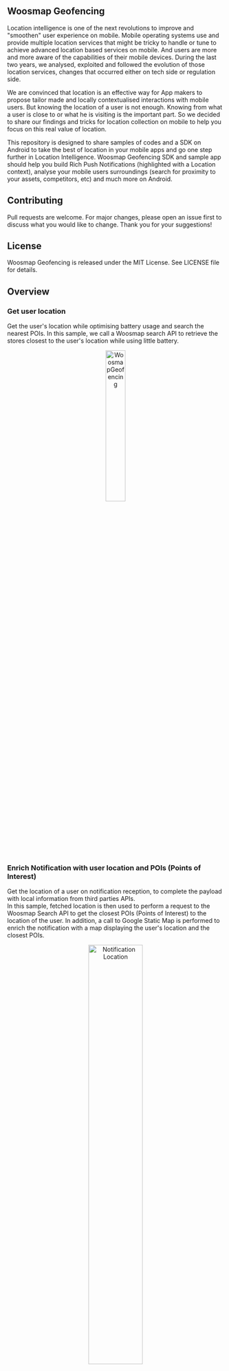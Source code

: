 ﻿
## Woosmap Geofencing

Location intelligence is one of the next revolutions to improve and "smoothen" user experience on mobile. 
Mobile operating systems use and provide multiple location services that might be tricky to handle or tune to achieve advanced location based services on mobile. And users are more and more aware of the capabilities of their mobile devices.
During the last two years, we analysed, exploited and followed the evolution of those location services, changes that occurred either on tech side or regulation side.

We are convinced that location is an effective way for App makers to propose tailor made and locally contextualised interactions with mobile users.
But knowing the location of a user is not enough. Knowing from what a user is close to or what he is visiting is the important part. So we decided to share our findings and tricks for location collection on mobile to help you focus on this real value of location. 

This repository is designed to share samples of codes and a SDK on Android to take the best of location in your mobile apps and go one step further in Location Intelligence.
Woosmap Geofencing SDK and sample app should help you build Rich Push Notifications (highlighted with a Location context), analyse your mobile users surroundings (search for proximity to your assets, competitors, etc) and much more on Android.

## Contributing

Pull requests are welcome. For major changes, please open an issue first to discuss what you would like to change.
Thank you for your suggestions!

## License
Woosmap Geofencing is released under the MIT License. See LICENSE file for details.

##  Overview

### Get user location 

Get the user's location while optimising battery usage and search the nearest POIs. In this sample, we call a Woosmap search API to retrieve the stores closest to the user's location while using little battery.

<p align="center">
  <img alt="WoosmapGeofencing" src="/assets/WoosmapGeofencing1.png" width="30%">
</p>

### Enrich Notification with user location and POIs (Points of Interest)
Get the location of a user on notification reception, to complete the payload with local information from third parties APIs.  
In this sample, fetched location is then used to perform a request to the Woosmap Search API to get the closest POIs (Points of Interest) to the location of the user. In addition, a call to Google Static Map is performed to enrich the notification with a map displaying the user's location and the closest POIs.

<p align="center">
  <img alt="Notification Location" src="/assets/2Markers.png" width="50%">
</p>

### Visit Detection 
Get the location of the user when he stays in a place. You can know how much time he spends in a location.

<p align="center">
  <img alt="Visit" src="/assets/visit.png" width="50%">
</p>

##  Pre-requisites
-   Android SDK 26+ (tested witht he simulator and real devices)
Disclaimer: the code should be comatible with Android 6 but it was not tested.
-   Android Build Tools
-   Android Support Repository
-   Firebase Credentials

### Installation
* This sample uses the Gradle build system. To build this project, use the "gradlew build" command or use "Import Project" in Android Studio.
* Get config file for your Android app
* Compile and install the mobile app onto your mobile device.
* Download Firebase config file:
	1.  Sign in to Firebase, then open your project.
	2.  Click <img src="https://storage.googleapis.com/support-kms-prod/vMSwtm9y2uvHQAg2OfjmWpsBMtG4xwSIPWxh" alt="the Settings icon" width="2%">, then select  **Project settings**.
	3.  In the  **Your apps**  card, select the package name of the app for which you need a config file.
	4.  Click  ![](https://lh3.googleusercontent.com/F_l_k73LFMmhZzlG3uUxR85785RlZFMYIszJFNl6Xq4k_xMLdgotg_O95JGyk8bSlQ=w24) **google-services.json**, then add it to your app.

### Get Keys
* Get the token in the log debug.
* If you want a map in the notification and a map in your app, get Google Maps API Key for requesting a static map (see [Google documentation](https://developers.google.com/maps/documentation/maps-static/get-api-key))
<p align="center">
 	<img src="./assets/GmapStatic.png" alt="Google map Static" width="50%">
</p>

<p align="center">
 	<img src="./assets/appMap.png" alt="Google map in app" width="50%">
</p>


* If you want to retrieve the closest store to the user's location, load your assets in a Woosmap Project and get a Woosmap Key API (see [Woosmap developer documentation](https://developers.woosmap.com/get-started).)
<p align="center">
	<img src="./assets/SearchAPIList.png" alt="Search API" width="50%">
</p>
<p align="center">
	<img src="./assets/SearchAPIonly.png" alt="Search API" width="50%">
</p>

* If you don't use any third party API and don’t define API keys, the notification and the app will only display the location (lat/long) of the user.
<p align="center">
	<img src="./assets/userLocation.png" alt="User Location" width="50%">
</p>

<p align="center">
	<img src="./assets/userLocationApp.png" alt="User Location" width="50%">
</p>

## Usage 
The first step that should always be done each time your app is launched (in Foreground AND Background) is to set your Woosmap Private key Search API. This should be done as early as possible in your `mainActivity` on the method `onCreate`.

### Import and instanciate Woosmap library

Instanciate Woosmap and set keys: 
```java
@Override
protected void onCreate(Bundle savedInstanceState) {
    super.onCreate(savedInstanceState);
    setContentView(R.layout.activity_main);
	
	// Set Keys  
	WoosmapSettings.privateKeySearchAPI = "";  
	WoosmapSettings.privateKeyGMPStatic = "";

    // Instanciate woosmap object
    this.woosmap = Woosmap.getInstance().initializeWoosmap(this);
      
	
    this.woosmap.setLocationReadyListener(new WoosLocationReadyListener());
    this.woosmap.setSearchAPIReadyListener (new WoosSearchAPIReadyListener ());
    this.woosmap.setVisitReadyListener (new WoosVisitReadyListener ());

    // Visit Detection Enable
    this.woosmap.setVisitEnable (true);

    // For android version >= 8 you have to create a channel or use the woosmap's channel
    if (Build.VERSION.SDK_INT >= Build.VERSION_CODES.O) {
        this.woosmap.createWoosmapNotifChannel();
    }
}
@Override
public void onResume() {
    super.onResume();
    if (checkPermissions()) {
        Log.d("WoosmapGeofencing", "Permission OK");
        this.woosmap.onResume();
    } else {
        Log.d("WoosmapGeofencing", "Permission NOK");
        requestPermissions();
    }
}

@Override
public void onPause(){
    super.onPause();
    Log.d("WoosmapGeofencing", "BackGround");
    if (checkPermissions()) {
        this.woosmap.onPause();
    }
}
```

To get Google map in the app, add your GMP SDK android key in the manifest: 
```xml
<?xml version="1.0" encoding="utf-8"?>
<manifest xmlns:android="http://schemas.android.com/apk/res/android"
    package="com.webgeoservices.sample">

    <uses-permission android:name="android.permission.INTERNET" />
    ...
	...

    <application
      ...
      ...

    	<meta-data
            android:name="com.google.android.geo.API_KEY"
            android:value="GMP_KEY"/>

    </application>

</manifest>
```

To work properly, you have to instanciate the Woosmap object in the onCreate function and call Woosmap's onResume and onPause functions.

### Configure filters to refresh location and activate visits detection

You can make filters:
* Time to refresh user's location in seconds:
```java 
static public int currentLocationTimeFilter = 0;  
 ```
 * Distance to refresh user's location in meter:
```java 
static public int currentLocationDistanceFilter = 0;  
 ```
 * Time to request Search API in seconds:
```java 
static public int searchAPITimeFilter = 0;  
 ```  
 * Distance to request Search API  in meter: 
```java  
static public int searchAPIDistanceFilter = 0;  
 ``` 
 * Accuracy of the location in meters:
```java   
static public int accuracyFilter = 0;  
 ```
  * Distance detection threshold for visits:
```java   
static public double distanceDetectionThresholdVisits = 25.0;
 ```
 * Delay for outdated notification in seconds: 
```java   
static public int outOfTimeDelay = 300;
 ```
To apply filters,  set the filters in singleton `WoosmapSettings` like this:
```java   
WoosmapSettings.currentLocationTimeFilter = 30; 
```

The default parameters were determined by testing in real conditions in order to obtain the best data while consuming little battery, you can modify them according to your use cases.
### Retrieve User Location

In your `mainActivity`, create a Listener connect to the interface `Woosmap.LocationReadyListener` and set a callback to retrieve user current location.

```java
public class WoosLocationReadyListener implements Woosmap.LocationReadyListener
{
    public void LocationReadyCallback(Location location)
    {
        onLocationCallback(location);
    }
}

private void onLocationCallback(Location currentLocation) {
    ...
}
```

### Retrieve POIs from Search API

In your `mainActivity`, create a listener connected to the interface `Woosmap.SearchAPIReadyListener` and set a callback to retrieve POIs from the Search API request.
```java
public class WoosSearchAPIReadyListener implements Woosmap.SearchAPIReadyListener  
{  
    public void SearchAPIReadyCallback(POI poi)  
    {  
        onPOICallback(poi);  
  }  
}  
  
private void onPOICallback(POI poi) {  
    // get POI
}
```

### Retrieve visit detection 

In your `mainActivity`, create a listener connected to the interface `Woosmap.VisitReadyListener` and set a callback to retrieve visits.
```java
private void onPOICallback(POI poi) {  
    new POITask(getApplicationContext (),this).execute();  
}  
  
public class WoosVisitReadyListener implements Woosmap.VisitReadyListener  
{  
    public void VisitReadyCallback(Visit visit)  
    {  
        onVisitCallback(visit);  
  }  
}  
  
private void onVisitCallback(Visit visit) {  
    // get visit  
}
```

### Enable location after a device reboot
#### Create the BroadcasReceiver
To collect location after a device reboot without having to relaunch the application, you have to create a Broadcast which launches the jobInstantService `WoosmapRebootJobService` when it receives the BOOT_COMPLETED event.
```java
package com.webgeoservices.sample;  
  
import android.content.BroadcastReceiver;  
import android.content.Context;  
import android.content.Intent;  
  
import com.webgeoservices.woosmapGeofencing.WoosmapRebootJobService;  
  
public class RunOnStartup extends BroadcastReceiver {  
  
    public void onReceive(Context context, Intent intent) {  
        if ("android.intent.action.BOOT_COMPLETED".equals(intent.getAction())) {  
            WoosmapRebootJobService.enqueueWork(context, new Intent());  
  }  
    }  
}
```

#### Add the BroadcastReceiver to the Manifest
Add the permission `android.permission.RECEIVE_BOOT_COMPLETED`
```
<uses-permission android:name="android.permission.RECEIVE_BOOT_COMPLETED" />
```
Then, just declare your receiver in the Manifest.xml in the application bloc

```
<receiver android:name=".RunOnStartup">
    <intent-filter>
        <action android:name="android.intent.action.BOOT_COMPLETED"/>
        <category android:name="android.intent.category.DEFAULT" />
    </intent-filter>
</receiver>
```

## Simulate Notification
-   Get the notification token in the log debug or on the main screen of the demo app.
    
-   Install the app PushNotification from the github repo: [https://github.com/onmyway133/PushNotifications](https://github.com/onmyway133/PushNotifications). This desktop app will help you simulate notification sending if you do not have any other Notification Solutions.
    
-   Enter your server key: [https://github.com/onmyway133/PushNotifications#android-server-key](https://github.com/onmyway133/PushNotifications#android-server-key)
    
-   Enter a message in json format like this "{"location":"1","timestamp":"1589288354"}". The object "location" allows to have a location (lat/long) displayed in the notification. The "timestamp" object validates the delay between the server time and the mobile time to check if the retrieved location is not outdated (if difference between server and mobile time is greater than 300 sec, notification will not be displayed).
    
-   If you want to send notification directly from an Android app, you can use this project: [https://github.com/megamendhie/Notify](https://github.com/megamendhie/Notify). Change the code to enter the server key and the notification token of the app to target.



## Additional Documentation

* [Enabling Location](./doc/EnablingLocation.md): To use location, first enable associated services on the user device. Find out here how to do it and more importantly what are the different permissions and consequences of choices made by the users.

* [Set up a Firebase Cloud Messaging](./doc/EnablingLocation.md): Find out how to add Firebase Messaging to your App and regularly check if your notification token is up to date.

* [Handling messages](./doc/HandlingMessages.md): if you are here, it’s because you want custom notifications. Find out here how to handle those.

* [Check Location permissions](./doc/CheckLocationpermissions.md): Because differences may occur between sending time and reception time, you may need to check it before retrieving a location.

* [Check Timestamp of the payload](./doc/CheckTimeStamp.md): Retrieve location from the OS location services to enrich your notification.

* [APIs request](./doc/APIsrequest.md): location of the mobile is one thing but knowing from what the mobile is close to is another thing. Find out here how to use Woosmap Search API to “geo contextualize” the location of your users.
